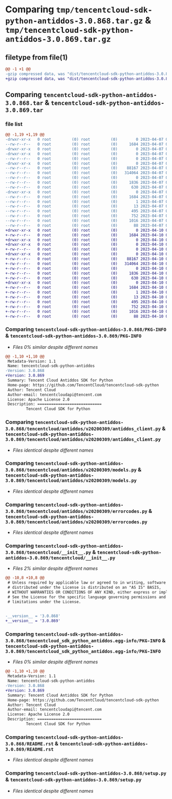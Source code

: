 # Comparing `tmp/tencentcloud-sdk-python-antiddos-3.0.868.tar.gz` & `tmp/tencentcloud-sdk-python-antiddos-3.0.869.tar.gz`

## filetype from file(1)

```diff
@@ -1 +1 @@
-gzip compressed data, was "dist/tencentcloud-sdk-python-antiddos-3.0.868.tar", last modified: Fri Apr  7 00:14:52 2023, max compression
+gzip compressed data, was "dist/tencentcloud-sdk-python-antiddos-3.0.869.tar", last modified: Mon Apr 10 02:53:51 2023, max compression
```

## Comparing `tencentcloud-sdk-python-antiddos-3.0.868.tar` & `tencentcloud-sdk-python-antiddos-3.0.869.tar`

### file list

```diff
@@ -1,19 +1,19 @@
-drwxr-xr-x   0 root         (0) root         (0)        0 2023-04-07 00:14:52.000000 tencentcloud-sdk-python-antiddos-3.0.868/
--rw-r--r--   0 root         (0) root         (0)     1684 2023-04-07 00:14:52.000000 tencentcloud-sdk-python-antiddos-3.0.868/PKG-INFO
-drwxr-xr-x   0 root         (0) root         (0)        0 2023-04-07 00:14:52.000000 tencentcloud-sdk-python-antiddos-3.0.868/tencentcloud/
-drwxr-xr-x   0 root         (0) root         (0)        0 2023-04-07 00:14:52.000000 tencentcloud-sdk-python-antiddos-3.0.868/tencentcloud/antiddos/
--rw-r--r--   0 root         (0) root         (0)        0 2023-04-07 00:14:52.000000 tencentcloud-sdk-python-antiddos-3.0.868/tencentcloud/antiddos/__init__.py
-drwxr-xr-x   0 root         (0) root         (0)        0 2023-04-07 00:14:52.000000 tencentcloud-sdk-python-antiddos-3.0.868/tencentcloud/antiddos/v20200309/
--rw-r--r--   0 root         (0) root         (0)    88167 2023-04-07 00:14:52.000000 tencentcloud-sdk-python-antiddos-3.0.868/tencentcloud/antiddos/v20200309/antiddos_client.py
--rw-r--r--   0 root         (0) root         (0)   314064 2023-04-07 00:14:52.000000 tencentcloud-sdk-python-antiddos-3.0.868/tencentcloud/antiddos/v20200309/models.py
--rw-r--r--   0 root         (0) root         (0)        0 2023-04-07 00:14:52.000000 tencentcloud-sdk-python-antiddos-3.0.868/tencentcloud/antiddos/v20200309/__init__.py
--rw-r--r--   0 root         (0) root         (0)     1836 2023-04-07 00:14:52.000000 tencentcloud-sdk-python-antiddos-3.0.868/tencentcloud/antiddos/v20200309/errorcodes.py
--rw-r--r--   0 root         (0) root         (0)      630 2023-04-07 00:14:52.000000 tencentcloud-sdk-python-antiddos-3.0.868/tencentcloud/__init__.py
-drwxr-xr-x   0 root         (0) root         (0)        0 2023-04-07 00:14:52.000000 tencentcloud-sdk-python-antiddos-3.0.868/tencentcloud_sdk_python_antiddos.egg-info/
--rw-r--r--   0 root         (0) root         (0)     1684 2023-04-07 00:14:52.000000 tencentcloud-sdk-python-antiddos-3.0.868/tencentcloud_sdk_python_antiddos.egg-info/PKG-INFO
--rw-r--r--   0 root         (0) root         (0)        1 2023-04-07 00:14:52.000000 tencentcloud-sdk-python-antiddos-3.0.868/tencentcloud_sdk_python_antiddos.egg-info/dependency_links.txt
--rw-r--r--   0 root         (0) root         (0)       13 2023-04-07 00:14:52.000000 tencentcloud-sdk-python-antiddos-3.0.868/tencentcloud_sdk_python_antiddos.egg-info/top_level.txt
--rw-r--r--   0 root         (0) root         (0)      495 2023-04-07 00:14:52.000000 tencentcloud-sdk-python-antiddos-3.0.868/tencentcloud_sdk_python_antiddos.egg-info/SOURCES.txt
--rw-r--r--   0 root         (0) root         (0)      752 2023-04-07 00:14:52.000000 tencentcloud-sdk-python-antiddos-3.0.868/README.rst
--rw-r--r--   0 root         (0) root         (0)     1016 2023-04-07 00:14:52.000000 tencentcloud-sdk-python-antiddos-3.0.868/setup.py
--rw-r--r--   0 root         (0) root         (0)       88 2023-04-07 00:14:52.000000 tencentcloud-sdk-python-antiddos-3.0.868/setup.cfg
+drwxr-xr-x   0 root         (0) root         (0)        0 2023-04-10 02:53:51.000000 tencentcloud-sdk-python-antiddos-3.0.869/
+-rw-r--r--   0 root         (0) root         (0)     1684 2023-04-10 02:53:51.000000 tencentcloud-sdk-python-antiddos-3.0.869/PKG-INFO
+drwxr-xr-x   0 root         (0) root         (0)        0 2023-04-10 02:53:51.000000 tencentcloud-sdk-python-antiddos-3.0.869/tencentcloud/
+drwxr-xr-x   0 root         (0) root         (0)        0 2023-04-10 02:53:51.000000 tencentcloud-sdk-python-antiddos-3.0.869/tencentcloud/antiddos/
+-rw-r--r--   0 root         (0) root         (0)        0 2023-04-10 02:53:51.000000 tencentcloud-sdk-python-antiddos-3.0.869/tencentcloud/antiddos/__init__.py
+drwxr-xr-x   0 root         (0) root         (0)        0 2023-04-10 02:53:51.000000 tencentcloud-sdk-python-antiddos-3.0.869/tencentcloud/antiddos/v20200309/
+-rw-r--r--   0 root         (0) root         (0)    88167 2023-04-10 02:53:51.000000 tencentcloud-sdk-python-antiddos-3.0.869/tencentcloud/antiddos/v20200309/antiddos_client.py
+-rw-r--r--   0 root         (0) root         (0)   314064 2023-04-10 02:53:51.000000 tencentcloud-sdk-python-antiddos-3.0.869/tencentcloud/antiddos/v20200309/models.py
+-rw-r--r--   0 root         (0) root         (0)        0 2023-04-10 02:53:51.000000 tencentcloud-sdk-python-antiddos-3.0.869/tencentcloud/antiddos/v20200309/__init__.py
+-rw-r--r--   0 root         (0) root         (0)     1836 2023-04-10 02:53:51.000000 tencentcloud-sdk-python-antiddos-3.0.869/tencentcloud/antiddos/v20200309/errorcodes.py
+-rw-r--r--   0 root         (0) root         (0)      630 2023-04-10 02:53:51.000000 tencentcloud-sdk-python-antiddos-3.0.869/tencentcloud/__init__.py
+drwxr-xr-x   0 root         (0) root         (0)        0 2023-04-10 02:53:51.000000 tencentcloud-sdk-python-antiddos-3.0.869/tencentcloud_sdk_python_antiddos.egg-info/
+-rw-r--r--   0 root         (0) root         (0)     1684 2023-04-10 02:53:51.000000 tencentcloud-sdk-python-antiddos-3.0.869/tencentcloud_sdk_python_antiddos.egg-info/PKG-INFO
+-rw-r--r--   0 root         (0) root         (0)        1 2023-04-10 02:53:51.000000 tencentcloud-sdk-python-antiddos-3.0.869/tencentcloud_sdk_python_antiddos.egg-info/dependency_links.txt
+-rw-r--r--   0 root         (0) root         (0)       13 2023-04-10 02:53:51.000000 tencentcloud-sdk-python-antiddos-3.0.869/tencentcloud_sdk_python_antiddos.egg-info/top_level.txt
+-rw-r--r--   0 root         (0) root         (0)      495 2023-04-10 02:53:51.000000 tencentcloud-sdk-python-antiddos-3.0.869/tencentcloud_sdk_python_antiddos.egg-info/SOURCES.txt
+-rw-r--r--   0 root         (0) root         (0)      752 2023-04-10 02:53:51.000000 tencentcloud-sdk-python-antiddos-3.0.869/README.rst
+-rw-r--r--   0 root         (0) root         (0)     1016 2023-04-10 02:53:51.000000 tencentcloud-sdk-python-antiddos-3.0.869/setup.py
+-rw-r--r--   0 root         (0) root         (0)       88 2023-04-10 02:53:51.000000 tencentcloud-sdk-python-antiddos-3.0.869/setup.cfg
```

### Comparing `tencentcloud-sdk-python-antiddos-3.0.868/PKG-INFO` & `tencentcloud-sdk-python-antiddos-3.0.869/PKG-INFO`

 * *Files 0% similar despite different names*

```diff
@@ -1,10 +1,10 @@
 Metadata-Version: 1.1
 Name: tencentcloud-sdk-python-antiddos
-Version: 3.0.868
+Version: 3.0.869
 Summary: Tencent Cloud Antiddos SDK for Python
 Home-page: https://github.com/TencentCloud/tencentcloud-sdk-python
 Author: Tencent Cloud
 Author-email: tencentcloudapi@tencent.com
 License: Apache License 2.0
 Description: ============================
         Tencent Cloud SDK for Python
```

### Comparing `tencentcloud-sdk-python-antiddos-3.0.868/tencentcloud/antiddos/v20200309/antiddos_client.py` & `tencentcloud-sdk-python-antiddos-3.0.869/tencentcloud/antiddos/v20200309/antiddos_client.py`

 * *Files identical despite different names*

### Comparing `tencentcloud-sdk-python-antiddos-3.0.868/tencentcloud/antiddos/v20200309/models.py` & `tencentcloud-sdk-python-antiddos-3.0.869/tencentcloud/antiddos/v20200309/models.py`

 * *Files identical despite different names*

### Comparing `tencentcloud-sdk-python-antiddos-3.0.868/tencentcloud/antiddos/v20200309/errorcodes.py` & `tencentcloud-sdk-python-antiddos-3.0.869/tencentcloud/antiddos/v20200309/errorcodes.py`

 * *Files identical despite different names*

### Comparing `tencentcloud-sdk-python-antiddos-3.0.868/tencentcloud/__init__.py` & `tencentcloud-sdk-python-antiddos-3.0.869/tencentcloud/__init__.py`

 * *Files 2% similar despite different names*

```diff
@@ -10,8 +10,8 @@
 # Unless required by applicable law or agreed to in writing, software
 # distributed under the License is distributed on an "AS IS" BASIS,
 # WITHOUT WARRANTIES OR CONDITIONS OF ANY KIND, either express or implied.
 # See the License for the specific language governing permissions and
 # limitations under the License.
 
 
-__version__ = '3.0.868'
+__version__ = '3.0.869'
```

### Comparing `tencentcloud-sdk-python-antiddos-3.0.868/tencentcloud_sdk_python_antiddos.egg-info/PKG-INFO` & `tencentcloud-sdk-python-antiddos-3.0.869/tencentcloud_sdk_python_antiddos.egg-info/PKG-INFO`

 * *Files 0% similar despite different names*

```diff
@@ -1,10 +1,10 @@
 Metadata-Version: 1.1
 Name: tencentcloud-sdk-python-antiddos
-Version: 3.0.868
+Version: 3.0.869
 Summary: Tencent Cloud Antiddos SDK for Python
 Home-page: https://github.com/TencentCloud/tencentcloud-sdk-python
 Author: Tencent Cloud
 Author-email: tencentcloudapi@tencent.com
 License: Apache License 2.0
 Description: ============================
         Tencent Cloud SDK for Python
```

### Comparing `tencentcloud-sdk-python-antiddos-3.0.868/README.rst` & `tencentcloud-sdk-python-antiddos-3.0.869/README.rst`

 * *Files identical despite different names*

### Comparing `tencentcloud-sdk-python-antiddos-3.0.868/setup.py` & `tencentcloud-sdk-python-antiddos-3.0.869/setup.py`

 * *Files identical despite different names*


